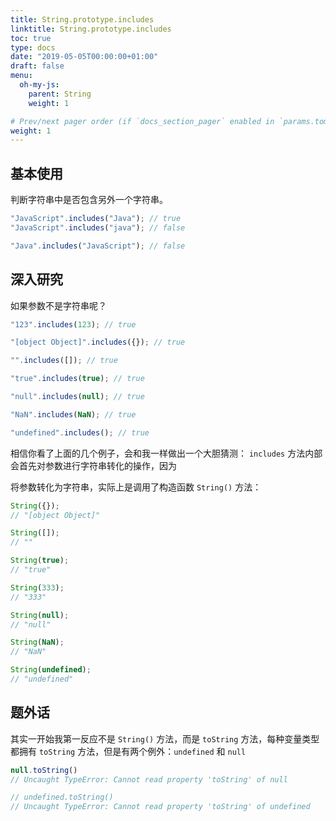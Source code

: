 ```yaml
---
title: String.prototype.includes
linktitle: String.prototype.includes
toc: true
type: docs
date: "2019-05-05T00:00:00+01:00"
draft: false
menu:
  oh-my-js:
    parent: String
    weight: 1

# Prev/next pager order (if `docs_section_pager` enabled in `params.toml`)
weight: 1
---
```


## 基本使用

判断字符串中是否包含另外一个字符串。

```js
"JavaScript".includes("Java"); // true
"JavaScript".includes("java"); // false

"Java".includes("JavaScript"); // false
```

## 深入研究

如果参数不是字符串呢？

```js
"123".includes(123); // true

"[object Object]".includes({}); // true

"".includes([]); // true

"true".includes(true); // true

"null".includes(null); // true

"NaN".includes(NaN); // true

"undefined".includes(); // true
```

相信你看了上面的几个例子，会和我一样做出一个大胆猜测： `includes` 方法内部会首先对参数进行字符串转化的操作，因为


将参数转化为字符串，实际上是调用了构造函数 `String()` 方法：

```js
String({});
// "[object Object]"

String([]);
// ""

String(true);
// "true"

String(333);
// "333"

String(null);
// "null"

String(NaN);
// "NaN"

String(undefined);
// "undefined"

```

## 题外话

其实一开始我第一反应不是 `String()` 方法，而是 `toString` 方法，每种变量类型都拥有 `toString` 方法，但是有两个例外：`undefined` 和 `null`

```js
null.toString()
// Uncaught TypeError: Cannot read property 'toString' of null

// undefined.toString()
// Uncaught TypeError: Cannot read property 'toString' of undefined
```